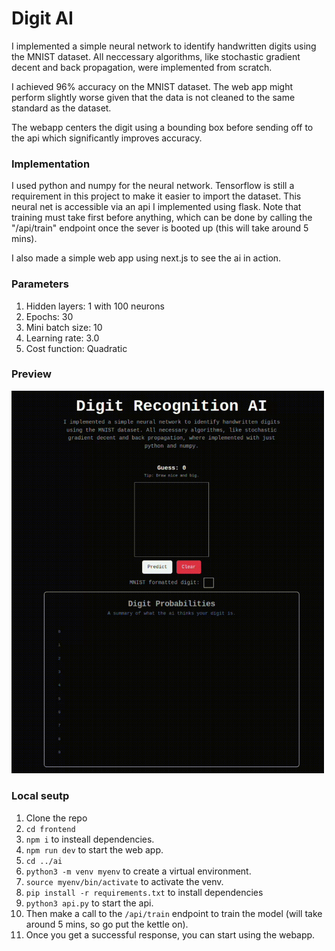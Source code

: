 # Digit AI

I implemented a simple neural network to identify handwritten digits using the MNIST dataset. All neccessary algorithms, like stochastic gradient decent and back propagation, were implemented from scratch.

I achieved 96% accuracy on the MNIST dataset. The web app might perform slightly worse given that the data is not cleaned to the same standard as the dataset.

The webapp centers the digit using a bounding box before sending off to the api which significantly improves accuracy.

### Implementation

I used python and numpy for the neural network. Tensorflow is still a requirement in this project to make it easier to import the dataset. This neural net is accessible via an api I implemented using flask. Note that training must take first before anything, which can be done by calling the "/api/train" endpoint once the sever is booted up (this will take around 5 mins).

I also made a simple web app using next.js to see the ai in action.

### Parameters

1. Hidden layers: 1 with 100 neurons
2. Epochs: 30
3. Mini batch size: 10
4. Learning rate: 3.0
5. Cost function: Quadratic

### Preview

<img src="./digit-ai.gif" width="500px" />

### Local seutp
1. Clone the repo
2. `cd frontend`
3. `npm i` to insteall dependencies.
4. `npm run dev` to start the web app.
5. `cd ../ai`
6. `python3 -m venv myenv` to create a virtual environment.
7. `source myenv/bin/activate` to activate the venv.
8. `pip install -r requirements.txt` to install dependencies
9. `python3 api.py` to start the api.
10. Then make a call to the `/api/train` endpoint to train the model (will take around 5 mins, so go put the kettle on).
11. Once you get a successful response, you can start using the webapp.
